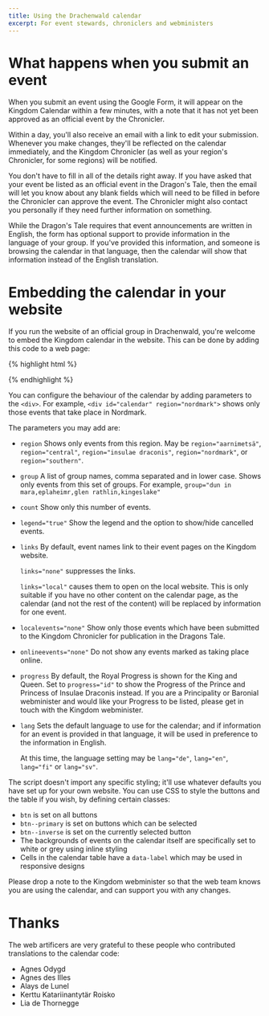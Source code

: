```yaml
---
title: Using the Drachenwald calendar
excerpt: For event stewards, chroniclers and webministers
---
```


What happens when you submit an event
=====================================

When you submit an event using the Google Form, it will appear on the Kingdom Calendar within a few minutes, with a note that it has not yet been approved as an official event by the Chronicler. 

Within a day, you'll also receive an email with a link to edit your submission. Whenever you make changes, they'll be reflected on the calendar immediately, and the Kingdom Chronicler (as well as your region's Chronicler, for some regions) will be notified.

You don't have to fill in all of the details right away. If you have asked that your event be listed as an official event in the Dragon's Tale, then the email will let you know about any blank fields which will need to be filled in before the Chronicler can approve the event. The Chronicler might also contact you personally if they need further information on something.

While the Dragon's Tale requires that event announcements are written in English, the form has optional support to provide information in the language of your group. If you've provided this information, and someone is browsing the calendar in that language, then the calendar will show that information instead of the English translation.


Embedding the calendar in your website
======================================

If you run the website of an official group in Drachenwald, you're welcome to embed the Kingdom calendar in the website. This can be done by adding this code to a web page:

{% highlight html %}
<div id="calendar"></div>
<script src="https://scripts.drachenwald.sca.org/calendar/v3.0/calendar.js">
</script>
{% endhighlight %}

You can configure the behaviour of the calendar by adding parameters to the `<div>`. For example,
`<div id="calendar" region="nordmark">` shows only those events that take place in Nordmark.

The parameters you may add are:

- `region` Shows only events from this region. May be `region="aarnimetsä"`, `region="central"`, `region="insulae draconis"`, `region="nordmark"`, or `region="southern"`.
- `group` A list of group names, comma separated and in lower case. Shows only events from this set of groups. For example, `group="dun in mara,eplaheimr,glen rathlin,kingeslake"`
- `count` Show only this number of events.
- `legend="true"` Show the legend and the option to show/hide cancelled events.
- `links` By default, event names link to their event pages on the Kingdom website.

  `links="none"` suppresses the links.

  `links="local"` causes them to open on the local website. This is only suitable if you have no other content on the calendar page, as the calendar (and not the rest of the content) will be replaced by information for one event.
- `localevents="none"` Show only those events which have been submitted to the Kingdom Chronicler for publication in the Dragons Tale.
- `onlineevents="none"` Do not show any events marked as taking place online.
- `progress` By default, the Royal Progress is shown for the King and Queen. Set to `progress="id"` to show the Progress of the Prince and Princess of Insulae Draconis instead. If you are a Principality or Baronial webminister and would like your Progress to be listed, please get in touch with the Kingdom webminister.
- `lang` Sets the default language to use for the calendar; and if information for an event is provided in that language, it will be used in preference to the information in English.

  At this time, the language setting may be `lang="de"`, `lang="en"`, `lang="fi"` or `lang="sv"`.

The script doesn't import any specific styling; it'll use whatever defaults you have set up for your own website. You can use CSS to style the buttons and the table if you wish, by defining certain classes:

- `btn` is set on all buttons
- `btn--primary` is set on buttons which can be selected
- `btn--inverse` is set on the currently selected button
- The backgrounds of events on the calendar itself are specifically set to white or grey using inline styling
- Cells in the calendar table have a `data-label` which may be used in responsive designs

Please drop a note to the Kingdom webminister so that the web team knows you are using the calendar, and can support you with any changes.

Thanks
======

The web artificers are very grateful to these people who contributed translations to the calendar code:

- Agnes Odygd
- Agnes des Illes
- Alays de Lunel
- Kerttu Katariinantytär Roisko
- Lia de Thornegge
